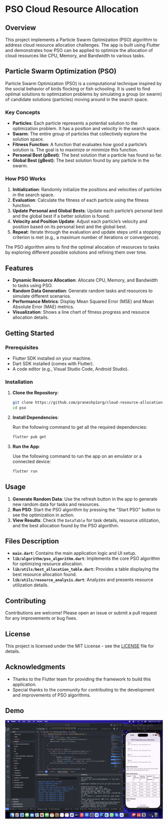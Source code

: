 # PSO Cloud Resource Allocation

## Overview

This project implements a Particle Swarm Optimization (PSO) algorithm to address cloud resource allocation challenges. The app is built using Flutter and demonstrates how PSO can be applied to optimize the allocation of cloud resources like CPU, Memory, and Bandwidth to various tasks.

## Particle Swarm Optimization (PSO)

Particle Swarm Optimization (PSO) is a computational technique inspired by the social behavior of birds flocking or fish schooling. It is used to find optimal solutions to optimization problems by simulating a group (or swarm) of candidate solutions (particles) moving around in the search space.

### Key Concepts

- **Particles**: Each particle represents a potential solution to the optimization problem. It has a position and velocity in the search space.
- **Swarm**: The entire group of particles that collectively explore the solution space.
- **Fitness Function**: A function that evaluates how good a particle’s solution is. The goal is to maximize or minimize this function.
- **Personal Best (pBest)**: The best solution that a particle has found so far.
- **Global Best (gBest)**: The best solution found by any particle in the swarm.

### How PSO Works

1. **Initialization**: Randomly initialize the positions and velocities of particles in the search space.
2. **Evaluation**: Calculate the fitness of each particle using the fitness function.
3. **Update Personal and Global Bests**: Update each particle’s personal best and the global best if a better solution is found.
4. **Velocity and Position Update**: Adjust each particle’s velocity and position based on its personal best and the global best.
5. **Repeat**: Iterate through the evaluation and update steps until a stopping criterion is met (e.g., a maximum number of iterations or convergence).

The PSO algorithm aims to find the optimal allocation of resources to tasks by exploring different possible solutions and refining them over time.

## Features

- **Dynamic Resource Allocation**: Allocate CPU, Memory, and Bandwidth to tasks using PSO.
- **Random Data Generation**: Generate random tasks and resources to simulate different scenarios.
- **Performance Metrics**: Display Mean Squared Error (MSE) and Mean Absolute Error (MAE) metrics.
- **Visualization**: Shows a line chart of fitness progress and resource allocation details.

## Getting Started

### Prerequisites

- Flutter SDK installed on your machine.
- Dart SDK installed (comes with Flutter).
- A code editor (e.g., Visual Studio Code, Android Studio).

### Installation

1. **Clone the Repository**:

    ```bash
    git clone https://github.com/praneshp1org/cloud-resource-allocation-using-particle-swarm-optimization
    cd pso
    ```

2. **Install Dependencies**:

    Run the following command to get all the required dependencies:

    ```bash
    flutter pub get
    ```

3. **Run the App**:

    Use the following command to run the app on an emulator or a connected device:

    ```bash
    flutter run
    ```

## Usage

1. **Generate Random Data**: Use the refresh button in the app to generate new random data for tasks and resources.
2. **Run PSO**: Start the PSO algorithm by pressing the "Start PSO" button to see the optimization in action.
3. **View Results**: Check the `DataTable` for task details, resource utilization, and the best allocation found by the PSO algorithm.

## Files Description

- **`main.dart`**: Contains the main application logic and UI setup.
- **`lib/algorithm/pso_algorithm.dart`**: Implements the core PSO algorithm for optimizing resource allocation.
- **`lib/utils/best_allocation_table.dart`**: Provides a table displaying the best resource allocation found.
- **`lib/utils/resource_analysis.dart`**: Analyzes and presents resource utilization details.

## Contributing

Contributions are welcome! Please open an issue or submit a pull request for any improvements or bug fixes.

## License

This project is licensed under the MIT License - see the [LICENSE](LICENSE) file for details.

## Acknowledgments

- Thanks to the Flutter team for providing the framework to build this application.
- Special thanks to the community for contributing to the development and improvements of PSO algorithms.




## Demo
![Demo](/assets/Screenshot%202024-07-31%20at%2012.31.59.png)